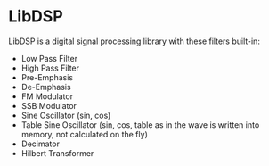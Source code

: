 # LibDSP
LibDSP is a digital signal processing library with these filters built-in:
- Low Pass Filter
- High Pass Filter
- Pre-Emphasis
- De-Emphasis
- FM Modulator
- SSB Modulator
- Sine Oscillator (sin, cos)
- Table Sine Oscillator (sin, cos, table as in the wave is written into memory, not calculated on the fly)
- Decimator
- Hilbert Transformer